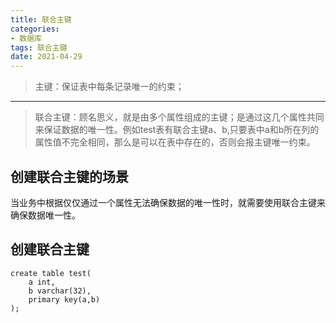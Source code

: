 ```yaml
---
title: 联合主键
categories:
- 数据库
tags: 联合主键
date: 2021-04-29
---
```


> 主键：保证表中每条记录唯一的约束；
------------------------------------------------------
> 联合主键：顾名思义，就是由多个属性组成的主键；是通过这几个属性共同来保证数据的唯一性。例如test表有联合主键a、b,只要表中a和b所在列的属性值不完全相同，那么是可以在表中存在的，否则会报主键唯一约束。

## 创建联合主键的场景
当业务中根据仅仅通过一个属性无法确保数据的唯一性时，就需要使用联合主键来确保数据唯一性。

## 创建联合主键
~~~
create table test(
    a int,
    b varchar(32),
    primary key(a,b)
);
~~~
